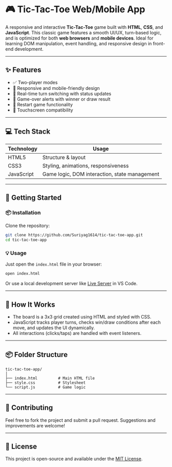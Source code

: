 # 🎮 Tic-Tac-Toe Web/Mobile App

A responsive and interactive **Tic-Tac-Toe** game built with **HTML**, **CSS**, and **JavaScript**. This classic game features a smooth UI/UX, turn-based logic, and is optimized for both **web browsers** and **mobile devices**. Ideal for learning DOM manipulation, event handling, and responsive design in front-end development.

---

## ✨ Features

* ✅ Two-player modes
* 🎨 Responsive and mobile-friendly design
* 🔁 Real-time turn switching with status updates
* 🔔 Game-over alerts with winner or draw result
* 🔄 Restart game functionality
* 📱 Touchscreen compatibility

---

## 💻 Tech Stack

| Technology | Usage                                         |
| ---------- | --------------------------------------------- |
| HTML5      | Structure & layout                            |
| CSS3       | Styling, animations, responsiveness           |
| JavaScript | Game logic, DOM interaction, state management |

---


## 🚀 Getting Started

### 📦 Installation

Clone the repository:

```bash
git clone https://github.com/Suriyag1614/tic-tac-toe-app.git
cd tic-tac-toe-app
```

### 💡 Usage

Just open the `index.html` file in your browser:

```bash
open index.html
```

Or use a local development server like [Live Server](https://marketplace.visualstudio.com/items?itemName=ritwickdey.LiveServer) in VS Code.

---

## 🧠 How It Works

* The board is a 3x3 grid created using HTML and styled with CSS.
* JavaScript tracks player turns, checks win/draw conditions after each move, and updates the UI dynamically.
* All interactions (clicks/taps) are handled with event listeners.

---

## 📦 Folder Structure

```
tic-tac-toe-app/
│
├── index.html         # Main HTML file
├── style.css          # Stylesheet
└── script.js          # Game logic
```

---

## 🙌 Contributing

Feel free to fork the project and submit a pull request. Suggestions and improvements are welcome!

---

## 📜 License

This project is open-source and available under the [MIT License](LICENSE).
